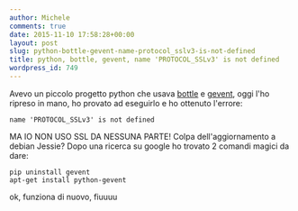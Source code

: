 ```yaml
---
author: Michele
comments: true
date: 2015-11-10 17:58:28+00:00
layout: post
slug: python-bottle-gevent-name-protocol_sslv3-is-not-defined
title: python, bottle, gevent, name 'PROTOCOL_SSLv3' is not defined
wordpress_id: 749
---
```


Avevo un piccolo progetto python che usava [bottle](http://bottlepy.org/docs/dev/index.html) e [gevent](http://www.gevent.org/), oggi l'ho ripreso in mano, ho provato ad eseguirlo e ho ottenuto l'errore:

```
name 'PROTOCOL_SSLv3' is not defined
```

MA IO NON USO SSL DA NESSUNA PARTE!
Colpa dell'aggiornamento a debian Jessie?
Dopo una ricerca su google ho trovato 2 comandi magici da dare:

```
pip uninstall gevent
apt-get install python-gevent
```

ok, funziona di nuovo, fiuuuu

